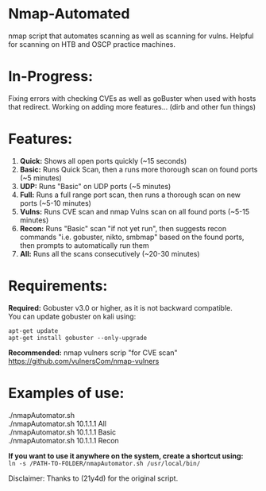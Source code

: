 # Nmap-Automated
nmap script that automates scanning as well as scanning for vulns.
Helpful for scanning on HTB and OSCP practice machines.

# In-Progress:
Fixing errors with checking CVEs as well as goBuster when used with hosts that redirect. 
Working on adding more features... (dirb and other fun things)


# Features:
1. **Quick:**	Shows all open ports quickly (~15 seconds)  
1. **Basic:**	Runs Quick Scan, then a runs more thorough scan on found ports (~5 minutes)  
1. **UDP:**	  Runs "Basic" on UDP ports (~5 minutes)  
1. **Full:** 	Runs a full range port scan, then runs a thorough scan on new ports (~5-10 minutes)  
1. **Vulns:**	Runs CVE scan and nmap Vulns scan on all found ports (~5-15 minutes)  
1. **Recon:**	Runs "Basic" scan "if not yet run", then suggests recon commands "i.e. gobuster, nikto, smbmap" based on the found ports, then prompts to automatically run them  
1. **All:**  	Runs all the scans consecutively (~20-30 minutes)  
   
# Requirements:
**Required:** Gobuster v3.0 or higher, as it is not backward compatible.  
You can update gobuster on kali using:  
```
apt-get update
apt-get install gobuster --only-upgrade  
```
**Recommended:** nmap vulners scrip "for CVE scan"  
https://github.com/vulnersCom/nmap-vulners  
  
  
# Examples of use:
./nmapAutomator.sh <TARGET-IP> <TYPE>  
./nmapAutomator.sh 10.1.1.1 All  
./nmapAutomator.sh 10.1.1.1 Basic  
./nmapAutomator.sh 10.1.1.1 Recon  

**If you want to use it anywhere on the system, create a shortcut using:**  
```ln -s /PATH-TO-FOLDER/nmapAutomator.sh /usr/local/bin/```

Disclaimer:
Thanks to (21y4d) for the original script.  
